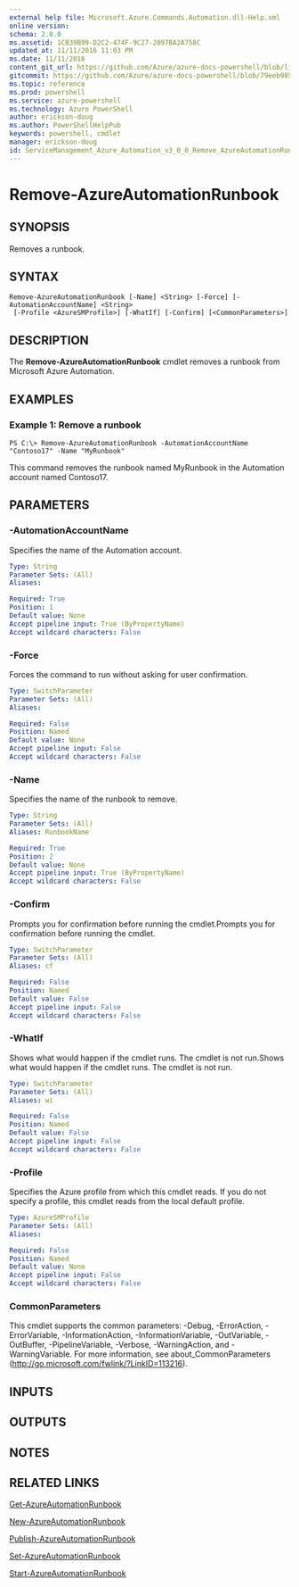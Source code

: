 ```yaml
---
external help file: Microsoft.Azure.Commands.Automation.dll-Help.xml
online version: 
schema: 2.0.0
ms.assetid: 1CB39B99-D2C2-474F-9C27-2097BA2A758C
updated_at: 11/11/2016 11:03 PM
ms.date: 11/11/2016
content_git_url: https://github.com/Azure/azure-docs-powershell/blob/live/azureps-cmdlets-docs/ServiceManagement/Azure.Automation/v3.0.0/Remove-AzureAutomationRunbook.md
gitcommit: https://github.com/Azure/azure-docs-powershell/blob/79eeb985ea480979357fb4695832a0c3d29a48bf/azureps-cmdlets-docs/ServiceManagement/Azure.Automation/v3.0.0/Remove-AzureAutomationRunbook.md
ms.topic: reference
ms.prod: powershell
ms.service: azure-powershell
ms.technology: Azure PowerShell
author: erickson-doug
ms.author: PowerShellHelpPub
keywords: powershell, cmdlet
manager: erickson-doug
id: ServiceManagement_Azure_Automation_v3_0_0_Remove_AzureAutomationRunbook_md
---
```


# Remove-AzureAutomationRunbook

## SYNOPSIS
Removes a runbook.

## SYNTAX

```
Remove-AzureAutomationRunbook [-Name] <String> [-Force] [-AutomationAccountName] <String>
 [-Profile <AzureSMProfile>] [-WhatIf] [-Confirm] [<CommonParameters>]
```

## DESCRIPTION
The **Remove-AzureAutomationRunbook** cmdlet removes a runbook from Microsoft Azure Automation.

## EXAMPLES

### Example 1: Remove a runbook
```
PS C:\> Remove-AzureAutomationRunbook -AutomationAccountName "Contoso17" -Name "MyRunbook"
```

This command removes the runbook named MyRunbook in the Automation account named Contoso17.

## PARAMETERS

### -AutomationAccountName
Specifies the name of the Automation account.

```yaml
Type: String
Parameter Sets: (All)
Aliases: 

Required: True
Position: 1
Default value: None
Accept pipeline input: True (ByPropertyName)
Accept wildcard characters: False
```

### -Force
Forces the command to run without asking for user confirmation.

```yaml
Type: SwitchParameter
Parameter Sets: (All)
Aliases: 

Required: False
Position: Named
Default value: None
Accept pipeline input: False
Accept wildcard characters: False
```

### -Name
Specifies the name of the runbook to remove.

```yaml
Type: String
Parameter Sets: (All)
Aliases: RunbookName

Required: True
Position: 2
Default value: None
Accept pipeline input: True (ByPropertyName)
Accept wildcard characters: False
```

### -Confirm
Prompts you for confirmation before running the cmdlet.Prompts you for confirmation before running the cmdlet.

```yaml
Type: SwitchParameter
Parameter Sets: (All)
Aliases: cf

Required: False
Position: Named
Default value: False
Accept pipeline input: False
Accept wildcard characters: False
```

### -WhatIf
Shows what would happen if the cmdlet runs.
The cmdlet is not run.Shows what would happen if the cmdlet runs.
The cmdlet is not run.

```yaml
Type: SwitchParameter
Parameter Sets: (All)
Aliases: wi

Required: False
Position: Named
Default value: False
Accept pipeline input: False
Accept wildcard characters: False
```

### -Profile
Specifies the Azure profile from which this cmdlet reads.
If you do not specify a profile, this cmdlet reads from the local default profile.

```yaml
Type: AzureSMProfile
Parameter Sets: (All)
Aliases: 

Required: False
Position: Named
Default value: None
Accept pipeline input: False
Accept wildcard characters: False
```

### CommonParameters
This cmdlet supports the common parameters: -Debug, -ErrorAction, -ErrorVariable, -InformationAction, -InformationVariable, -OutVariable, -OutBuffer, -PipelineVariable, -Verbose, -WarningAction, and -WarningVariable. For more information, see about_CommonParameters (http://go.microsoft.com/fwlink/?LinkID=113216).

## INPUTS

## OUTPUTS

## NOTES

## RELATED LINKS

[Get-AzureAutomationRunbook](xref:ServiceManagement/Azure.Automation/v3.0.0/Get-AzureAutomationRunbook.md)

[New-AzureAutomationRunbook](xref:ServiceManagement/Azure.Automation/v3.0.0/New-AzureAutomationRunbook.md)

[Publish-AzureAutomationRunbook](xref:ServiceManagement/Azure.Automation/v3.0.0/Publish-AzureAutomationRunbook.md)

[Set-AzureAutomationRunbook](xref:ServiceManagement/Azure.Automation/v3.0.0/Set-AzureAutomationRunbook.md)

[Start-AzureAutomationRunbook](xref:ServiceManagement/Azure.Automation/v3.0.0/Start-AzureAutomationRunbook.md)


